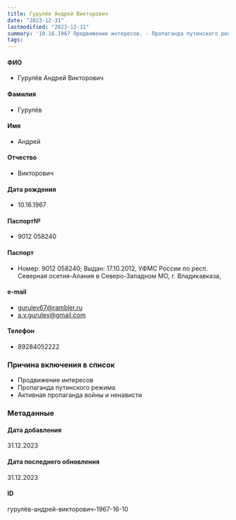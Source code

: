 ```yaml
---
title: Гурулёв Андрей Викторович
date: "2023-12-31"
lastmodified: "2023-12-31"
summary: '10.16.1967 Продвижение интересов. - Пропаганда путинского режима. - Активная пропаганда войны и ненависти'
tags: 
---
```

<!--# pp2-->
<!--## Фигурант-->
<!--### Личные данные-->
#### ФИО
- Гурулёв Андрей Викторович
#### Фамилия
- Гурулёв
#### Имя
- Андрей
#### Отчество
- Викторович
#### Дата рождения
- 10.16.1967
#### Паспорт№
- 9012 058240
#### Паспорт
- Номер: 9012 058240; Выдан: 17.10.2012, УФМС России по респ. Северная осетия-Алания в Северо-Западном МО, г. Владикавказа,
#### e-mail
- gurulev67@rambler.ru
- a.v.gurulev@gmail.com
#### Телефон
- 89284052222
### Причина включения в список
- Продвижение интересов
- Пропаганда путинского режима
- Активная пропаганда войны и ненависти
### Метаданные
#### Дата добавления
31.12.2023
#### Дата последнего обновления
31.12.2023
#### ID
гурулёв-андрей-викторович-1967-16-10
<!--## END;-->
